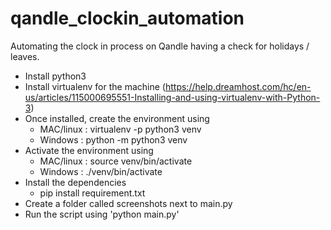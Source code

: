 # qandle_clockin_automation
Automating the clock in process on Qandle having a check for holidays / leaves. 

- Install python3
- Install virtualenv for the machine (https://help.dreamhost.com/hc/en-us/articles/115000695551-Installing-and-using-virtualenv-with-Python-3)
- Once installed, create the environment using 
    - MAC/linux : virtualenv -p python3 venv
    - Windows   : python -m python3 venv
- Activate the environment using
    - MAC/linux : source venv/bin/activate
    - Windows   : ./venv/bin/activate
- Install the dependencies
    - pip install requirement.txt
- Create a folder called screenshots next to main.py
- Run the script using 'python main.py'